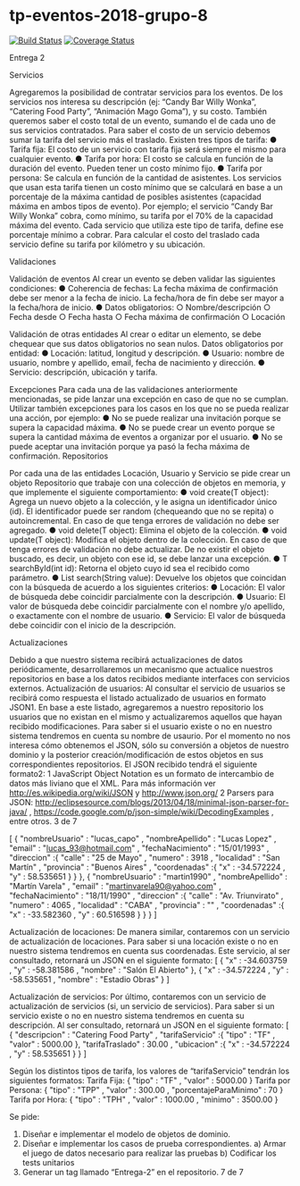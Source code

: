 # tp-eventos-2018-grupo-8

[![Build Status](https://travis-ci.org/uqbar-project/eg-lista-correo-xtend.svg?branch=master)](https://travis-ci.org/algo2-unsam/tp-eventos-2018-grupo-8/) [![Coverage Status](https://coveralls.io/repos/github/algo2-unsam/tp-eventos-2018-grupo-8//badge.svg?branch=master&service=github)](https://coveralls.io/github/algo2-unsam/tp-eventos-2018-grupo-8/?branch=master&service=github) 

Entrega 2

Servicios

Agregaremos la posibilidad de contratar servicios para los eventos. De los servicios nos
interesa su descripción (ej: “Candy Bar Willy Wonka”, “Catering Food Party”, “Animación Mago
Goma”), y su costo. También queremos saber el costo total de un evento, sumando el de cada
uno de sus servicios contratados.
Para saber el costo de un servicio debemos sumar la tarifa del servicio más el traslado. Existen
tres tipos de tarifa:
   ● Tarifa fija: El costo de un servicio con tarifa fija será siempre el mismo para cualquier
  evento.
  ● Tarifa por hora: El costo se calcula en función de la duración del evento. Pueden tener
  un costo mínimo fijo.
  ● Tarifa por persona: Se calcula en función de la cantidad de asistentes. Los servicios
  que usan esta tarifa tienen un costo mínimo que se calculará en base a un porcentaje
  de la máxima cantidad de posibles asistentes (capacidad máxima en ambos tipos de
  evento). Por ejemplo; el servicio “Candy Bar Willy Wonka” cobra, como mínimo, su tarifa
  por el 70% de la capacidad máxima del evento. Cada servicio que utiliza este tipo de
  tarifa, define ese porcentaje mínimo a cobrar.
  Para calcular el costo del traslado cada servicio define su tarifa por kilómetro y su ubicación.
  
Validaciones

Validación de eventos
Al crear un evento se deben validar las siguientes condiciones:
  ● Coherencia de fechas: La fecha máxima de confirmación debe ser menor a la fecha de
  inicio. La fecha/hora de fin debe ser mayor a la fecha/hora de inicio.
  ● Datos obligatorios:
    ○ Nombre/descripción
    ○ Fecha desde
    ○ Fecha hasta
    ○ Fecha máxima de confirmación
    ○ Locación
    
Validación de otras entidades
Al crear o editar un elemento, se debe chequear que sus datos obligatorios no sean nulos.
Datos obligatorios por entidad:
  ● Locación: latitud, longitud y descripción.
  ● Usuario: nombre de usuario, nombre y apellido, email, fecha de nacimiento y dirección.
  ● Servicio: descripción, ubicación y tarifa.
  
Excepciones
Para cada una de las validaciones anteriormente mencionadas, se pide lanzar una excepción
en caso de que no se cumplan.
Utilizar también excepciones para los casos en los que no se pueda realizar una acción, por
ejemplo:
  ● No se puede realizar una invitación porque se supera la capacidad máxima.
  ● No se puede crear un evento porque se supera la cantidad máxima de eventos a
  organizar por el usuario.
  ● No se puede aceptar una invitación porque ya pasó la fecha máxima de confirmación.
  Repositorios
  
Por cada una de las entidades Locación, Usuario y Servicio se pide crear un objeto Repositorio
que trabaje con una colección de objetos en memoria, y que implemente el siguiente
comportamiento:
  ● void create(T object): Agrega un nuevo objeto a la colección, y le asigna un
  identificador único (id). El identificador puede ser random (chequeando que no se repita)
  o autoincremental. En caso de que tenga errores de validación no debe ser agregado.
  ● void delete(T object): Elimina el objeto de la colección.
  ● void update(T object): Modifica el objeto dentro de la colección. En caso de que tenga
  errores de validación no debe actualizar. De no existir el objeto buscado, es decir, un
  objeto con ese id, se debe lanzar una excepción.
  ● T searchById(int id): Retorna el objeto cuyo id sea el recibido como parámetro.
  ● List<T> search(String value): Devuelve los objetos que coincidan con la búsqueda de
  acuerdo a los siguientes criterios:
    ● Locación: El valor de búsqueda debe coincidir parcialmente con la descripción.
    ● Usuario: El valor de búsqueda debe coincidir parcialmente con el nombre y/o
    apellido, o exactamente con el nombre de usuario.
    ● Servicio: El valor de búsqueda debe coincidir con el inicio de la descripción.
    
Actualizaciones

Debido a que nuestro sistema recibirá actualizaciones de datos periódicamente,
desarrollaremos un mecanismo que actualice nuestros repositorios en base a los datos
recibidos mediante interfaces con servicios externos.
Actualización de usuarios:
Al consultar el servicio de usuarios se recibirá como respuesta el listado actualizado de
usuarios en formato JSON1. En base a este listado, agregaremos a nuestro repositorio los
usuarios que no existan en el mismo y actualizaremos aquellos que hayan recibido
modificaciones. Para saber si el usuario existe o no en nuestro sistema tendremos en cuenta su
nombre de usaurio.
Por el momento no nos interesa cómo obtenemos el JSON, sólo su conversión a objetos de
nuestro dominio y la posterior creación/modificación de estos objetos en sus correspondientes
repositorios.
El JSON recibido tendrá el siguiente formato2:
1 JavaScript Object Notation es un formato de intercambio de datos más liviano que el XML. Para más información ver
http://es.wikipedia.org/wiki/JSON y http://www.json.org/
2 Parsers para JSON: http://eclipsesource.com/blogs/2013/04/18/minimal-json-parser-for-java/ ,
https://code.google.com/p/json-simple/wiki/DecodingExamples , entre otros.
3 de 7

[
{
"nombreUsuario" : "lucas_capo" ,
"nombreApellido" : "Lucas Lopez" ,
"email" : "lucas_93@hotmail.com" ,
"fechaNacimiento" : "15/01/1993" ,
"direccion" :{
"calle" : "25 de Mayo" ,
"numero" : 3918 ,
"localidad" : "San Martín" ,
"provincia" : "Buenos Aires" ,
"coordenadas" :{
"x" : -34.572224 ,
"y" : 58.535651
}
}
},
{
"nombreUsuario" : "martin1990" ,
"nombreApellido" : "Martín Varela" ,
"email" : "martinvarela90@yahoo.com" ,
"fechaNacimiento" : "18/11/1990" ,
"direccion" :{
"calle" : "Av. Triunvirato" ,
"numero" : 4065 ,
"localidad" : "CABA" ,
"provincia" : "" ,
"coordenadas" :{
"x" : -33.582360 ,
"y" : 60.516598
}
}
}
]

Actualización de locaciones:
De manera similar, contaremos con un servicio de actualización de locaciones. Para saber si
una locación existe o no en nuestro sistema tendremos en cuenta sus coordenadas.
Este servicio, al ser consultado, retornará un JSON en el siguiente formato:
[
{
"x" : -34.603759 ,
"y" : -58.381586 ,
"nombre" : "Salón El Abierto"
},
{
"x" : -34.572224 ,
"y" : -58.535651 ,
"nombre" : "Estadio Obras"
}
]

Actualización de servicios:
Por último, contaremos con un servicio de actualización de servicios (si, un servicio de
servicios). Para saber si un servicio existe o no en nuestro sistema tendremos en cuenta su
descripción. Al ser consultado, retornará un JSON en el siguiente formato:
[
{
"descripcion" : "Catering Food Party" ,
"tarifaServicio" :{
"tipo" : "TF" ,
"valor" : 5000.00
},
"tarifaTraslado" : 30.00 ,
"ubicacion" :{
"x" : -34.572224 ,
"y" : 58.535651
}
}
]

Según los distintos tipos de tarifa, los valores de “tarifaServicio” tendrán los siguientes
formatos:
Tarifa Fija:
{
"tipo" : "TF" ,
"valor" : 5000.00
}
Tarifa por Persona:
{
"tipo" : "TPP" ,
"valor" : 300.00 ,
"porcentajeParaMinimo" : 70
}
Tarifa por Hora:
{
"tipo" : "TPH" ,
"valor" : 1000.00 ,
"minimo" : 3500.00
}


Se pide:
1) Diseñar e implementar el modelo de objetos de dominio.
2) Diseñar e implementar los casos de prueba correspondientes.
a) Armar el juego de datos necesario para realizar las pruebas
b) Codificar los tests unitarios
3) Generar un tag llamado “Entrega-2” en el repositorio.
7 de 7
